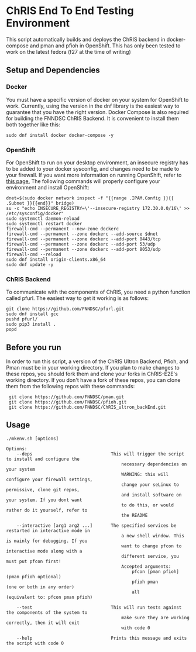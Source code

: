 # ChRIS End To End Testing Environment
This script automatically builds and deploys the ChRIS backend in docker-compose and pman and pfioh in OpenShift. This has only been tested to work on
the latest fedora (f27 at the time of writing)

## Setup and Dependencies
### Docker
You must have a specific version of docker on your system for OpenShift to work. Currently, using the version in the dnf library is the easiest way to guarantee that you have the right version. Docker Compose is also required for building the FNNDSC ChRIS Backend. It is convenient to install them both together like this:
```shell
sudo dnf install docker docker-compose -y
```

### OpenShift
For OpenShift to run on your desktop environment, an insecure registry has to be added to your docker sysconfig, and changes need to be made to your firewall. If you want more information on running OpenShift, refer to [this page.](https://github.com/openshift/origin/blob/master/docs/cluster_up_down.md) The following commands will properly configure your environment and install OpenShift:
```shell
dnet=$(sudo docker network inspect -f "{{range .IPAM.Config }}{{ .Subnet }}{{end}}" bridge)
su -c "echo INSECURE_REGISTRY=\'--insecure-registry 172.30.0.0/16\' >> /etc/sysconfig/docker"
sudo systemctl daemon-reload
sudo systemctl restart docker
firewall-cmd --permanent --new-zone dockerc
firewall-cmd --permanent --zone dockerc --add-source $dnet
firewall-cmd --permanent --zone dockerc --add-port 8443/tcp
firewall-cmd --permanent --zone dockerc --add-port 53/udp
firewall-cmd --permanent --zone dockerc --add-port 8053/udp
firewall-cmd --reload
sudo dnf install origin-clients.x86_64
sudo dnf update -y
```

### ChRIS Backend
To communicate with the components of ChRIS, you need a python function called pfurl. The easiest way to get it working is as follows:
```shell
git clone https://github.com/FNNDSC/pfurl.git
sudo dnf install gcc
pushd pfurl/
sudo pip3 install .
popd   
```

## Before you run
In order to run this script, a version of the ChRIS Ultron Backend, Pfioh, and Pman must be in your working directory. If you plan to make changes to these repos, you should fork them and clone your forks in ChRIS-E2E's working directory. If you don't have a fork of these repos, you can clone them from the following repos with these commands:
```shell
 git clone https://github.com/FNNDSC/pman.git
 git clone https://github.com/FNNDSC/pfioh.git
 git clone https://github.com/FNNDSC/ChRIS_ultron_backEnd.git
```

## Usage
```
./mkenv.sh [options]

Options:
    --deps                              This will trigger the script to install and configure the
                                            necessary dependencies on your system
                                            WARNING: this will configure your firewall settings, 
                                            change your seLinux to permissive, clone git repos,
                                            and install software on your system. If you dont want
                                            to do this, or would rather do it yourself, refer to
                                            the README

    --interactive [arg1 arg2 ...]       The specified services be restarted in interactive mode in
                                            a new shell window. This is mainly for debugging. If you
                                            want to change pfcon to interactive mode along with a
                                            different service, you must put pfcon first!
                                            Accepted arguments: 
                                                pfcon [pman pfioh]   (pman pfioh optional)
                                                pfioh pman           (one or both in any order)
                                                all                  (equivalent to: pfcon pman pfioh)

    --test                              This will run tests against the components of the system to 
                                            make sure they are working correctly, then it will exit
                                            with code 0

    --help                              Prints this message and exits the script with code 0
```
